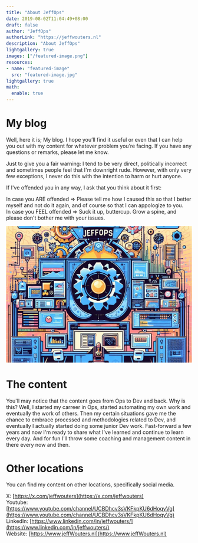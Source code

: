 ```yaml
---
title: "About JeffOps"
date: 2019-08-02T11:04:49+08:00
draft: false
author: "JeffOps"
authorLink: "https://jeffwouters.nl"
description: "About JeffOps"
lightgallery: true
images: ["/featured-image.png"]
resources:
- name: "featured-image"
  src: "featured-image.jpg"
lightgallery: true
math:
  enable: true
---
```


# My blog
Well, here it is; My blog. I hope you’ll find it useful or even that I can help you out with my content for whatever problem you’re facing. If you have any questions or remarks, please let me know.

Just to give you a fair warning: I tend to be very direct, politically incorrect and sometimes people feel that I'm downright rude. However, with only very few exceptions, I never do this with the intention to harm or hurt anyone.

If I've offended you in any way, I ask that you think about it first:  
  
In case you ARE offended => Please tell me how I caused this so that I better myself and not do it again, and of course so that I can appologize to you.  
In case you FEEL offended => Suck it up, buttercup. Grow a spine, and please don't bother me with your issues.


![JeffOps](featured-image.jpg " ")  
# The content
You'll may notice that the content goes from Ops to Dev and back. Why is this? Well, I started my carreer in Ops, started automating my own work and eventually the work of others. Then my certain situations gave me the chance to embrace processed and methodologies related to Dev, and eventually I actually started doing some junior Dev work. Fast-forward a few years and now I'm ready to share what I've learned and continue to learn every day. And for fun I'll throw some coaching and management content in there every now and then.

# Other locations
You can find my content on other locations, specifically social media.

X: [https://x.com/jeffwouters](https://x.com/jeffwouters)  
Youtube: [https://www.youtube.com/channel/UCBDhcv3sVKFkpKU6dHoqyVg](https://www.youtube.com/channel/UCBDhcv3sVKFkpKU6dHoqyVg)  
LinkedIn: [https://www.linkedin.com/in/jeffwouters/](https://www.linkedin.com/in/jeffwouters/)  
Website: [https://www.jeffWouters.nl](https://www.jeffWouters.nl)  